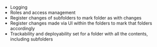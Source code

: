 * Logging
* Roles and access management
* Register changes of subfolders to mark folder as with changes
* Register changes made via UI within the folders to mark that folders accordingly
* Trackability and deployability set for a folder with all the contents, including subfolders